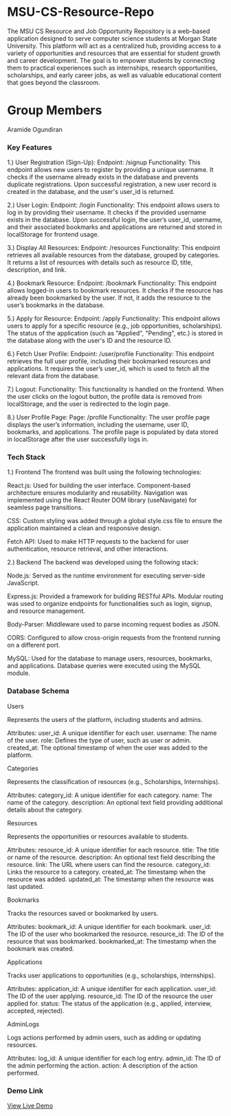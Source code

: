 # MSU-CS-Resource-Repo
The MSU CS Resource and Job Opportunity Repository is a web-based application designed to serve computer science students at Morgan State University. This platform will act as a centralized hub, providing access to a variety of opportunities and resources that are essential for student growth and career development.  The goal is to empower students by connecting them to practical experiences such as internships, research opportunities, scholarships, and early career jobs, as well as valuable educational content that goes beyond the classroom. 
# Group Members
Aramide Ogundiran

### **Key Features**
1.) User Registration (Sign-Up):
Endpoint: /signup
Functionality: This endpoint allows new users to register by providing a unique username. It checks if the username already exists in the database and prevents duplicate registrations. Upon successful registration, a new user record is created in the database, and the user's user_id is returned.


2.) User Login:
Endpoint: /login
Functionality: This endpoint allows users to log in by providing their username. It checks if the provided username exists in the database. Upon successful login, the user’s user_id, username, and their associated bookmarks and applications are returned and stored in localStorage for frontend usage.

3.) Display All Resources:
Endpoint: /resources
Functionality: This endpoint retrieves all available resources from the database, grouped by categories. It returns a list of resources with details such as resource ID, title, description, and link.

4.) Bookmark Resource:
Endpoint: /bookmark
Functionality: This endpoint allows logged-in users to bookmark resources. It checks if the resource has already been bookmarked by the user. If not, it adds the resource to the user’s bookmarks in the database.

5.) Apply for Resource:
Endpoint: /apply
Functionality: This endpoint allows users to apply for a specific resource (e.g., job opportunities, scholarships). The status of the application (such as "Applied", "Pending", etc.) is stored in the database along with the user's ID and the resource ID.


6.) Fetch User Profile:
Endpoint: /user/profile
Functionality: This endpoint retrieves the full user profile, including their bookmarked resources and applications. It requires the user’s user_id, which is used to fetch all the relevant data from the database.

7.) Logout:
Functionality: This functionality is handled on the frontend. When the user clicks on the logout button, the profile data is removed from localStorage, and the user is redirected to the login page.

8.) User Profile Page:
Page: /profile
Functionality: The user profile page displays the user’s information, including the username, user ID, bookmarks, and applications. The profile page is populated by data stored in localStorage after the user successfully logs in.

### **Tech Stack**
1.) Frontend
  The frontend was built using the following technologies:
  
  React.js:
    Used for building the user interface.
    Component-based architecture ensures modularity and reusability.
    Navigation was implemented using the React Router DOM library (useNavigate) for seamless page transitions.
    
  CSS:
    Custom styling was added through a global style.css file to ensure the application maintained a clean and responsive design.
    
  Fetch API:
    Used to make HTTP requests to the backend for user authentication, resource retrieval, and other interactions.
    
2.) Backend
  The backend was developed using the following stack:
  
  Node.js:
    Served as the runtime environment for executing server-side JavaScript.
    
  Express.js:
    Provided a framework for building RESTful APIs.
    Modular routing was used to organize endpoints for functionalities such as login, signup, and resource management.
    
  Body-Parser:
    Middleware used to parse incoming request bodies as JSON.
    
  CORS:
    Configured to allow cross-origin requests from the frontend running on a different port.
    
  MySQL:
    Used for the database to manage users, resources, bookmarks, and applications.
    Database queries were executed using the MySQL module.
    
### **Database Schema**

Users

  Represents the users of the platform, including students and admins.
  
  Attributes:
  user_id: A unique identifier for each user.
  username: The name of the user.
  role: Defines the type of user, such as user or admin.
  created_at: The optional timestamp of when the user was added to the platform.
  
Categories

  Represents the classification of resources (e.g., Scholarships, Internships).
  
  Attributes:
  category_id: A unique identifier for each category.
  name: The name of the category.
  description: An optional text field providing additional details about the category.
  
Resources

  Represents the opportunities or resources available to students.
  
  Attributes:
  resource_id: A unique identifier for each resource.
  title: The title or name of the resource.
  description: An optional text field describing the resource.
  link: The URL where users can find the resource.
  category_id: Links the resource to a category.
  created_at: The timestamp when the resource was added.
  updated_at: The timestamp when the resource was last updated.
  
Bookmarks

  Tracks the resources saved or bookmarked by users.
  
  Attributes:
  bookmark_id: A unique identifier for each bookmark.
  user_id: The ID of the user who bookmarked the resource.
  resource_id: The ID of the resource that was bookmarked.
  bookmarked_at: The timestamp when the bookmark was created.
  
Applications

  Tracks user applications to opportunities (e.g., scholarships, internships).
  
  Attributes:
  application_id: A unique identifier for each application.
  user_id: The ID of the user applying.
  resource_id: The ID of the resource the user applied for.
  status: The status of the application (e.g., applied, interview, accepted, rejected).
  
AdminLogs

  Logs actions performed by admin users, such as adding or updating resources.
  
  Attributes:
  log_id: A unique identifier for each log entry.
  admin_id: The ID of the admin performing the action.
  action: A description of the action performed.

### **Demo Link**
[View Live Demo](https://drive.google.com/drive/u/0/folders/1fim1KT-ZzNhfCXDXcOB46ruuWnRVYnvO)  
